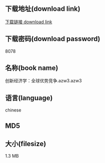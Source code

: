 ## 下载地址(download link)
[下载链接 download link](https://tutu365.netlify.app/?s=%E5%88%9B%E6%96%B0%E7%BB%8F%E6%B5%8E%E5%AD%A6%EF%BC%9A%E5%85%A8%E7%90%83%E4%BC%98%E5%8A%BF%E7%AB%9E%E4%BA%89.azw3)

## 下载密码(download password)
8078

## 名称(book name)
创新经济学：全球优势竞争.azw3.azw3

## 语言(language)
chinese

## MD5


## 大小(filesize)
1.3 MB
